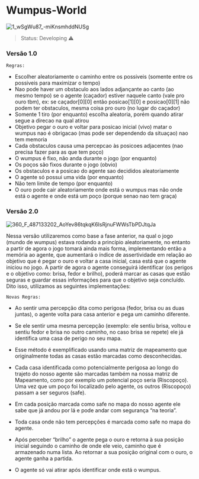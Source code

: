 # Wumpus-World
![1_wSgWu87_-miKnsmhddNUSg](https://github.com/edoustyle/Wumpus-World/assets/134174991/36cdf16b-fbcd-4ab7-9b43-958f1d757fdb)
>Status: Developing ⚠️

### Versão 1.0

    Regras:
* Escolher aleatoriamente o caminho entre os possiveis (somente entre os possiveis para maximizar o tempo)
* Nao pode haver um obstaculo aos lados adjançante ao canto (ao mesmo tempo) se o agente (caçador) estiver naquele canto (vale pro ouro tbm),
ex: se caçador[0][0] então posicao[1][0] e posicao[0][1] não podem ter obstaculos, mesma coisa pro ouro (no lugar do caçador)
* Somente 1 tiro (por enquanto) escolha aleatoria, porém quando atirar segue a direcao na qual atirou
* Objetivo pegar o ouro e voltar para posicao inicial (vivo)
matar o wumpus nao é obrigacao (mas pode ser dependendo da situaçao)
nao tem memoria
* Cada obstaculos causa uma percepcao às posicoes adjacentes (nao precisa fazer para as que tem poço)
* O wumpus é fixo, não anda durante o jogo (por enquanto)
* Os poços são fixos durante o jogo (obvio)
* Os obstaculos e a posicao do agente sao decididos aleatoriamente
* O agente só possui uma vida (por enquanto)
* Não tem limite de tempo (por enquanto)
* O ouro pode cair aleatoriamente onde está o wumpus mas não onde está o agente e onde está um poço (porque senao nao tem graça)

### Versão 2.0

![360_F_487133202_AoYev86tqkqK6IsRjnuFWWsTbPDJtqJa](https://github.com/edoustyle/Wumpus-World/assets/134174991/c37fe8f4-1e2b-4a49-ad5f-9fc02add1f84)

Nessa versão utilizaremos como base a fase anterior, na qual o jogo (mundo de wumpus) estava rodando a princípio aleatoriamente, no entanto a partir de agora o jogo tomará ainda mais forma, implementando então a memória ao agente, que aumentará o índice de assertividade em relação ao objetivo que é pegar o ouro e voltar a casa inicial, casa está que o agente iniciou no jogo. A partir de agora o agente conseguirá identificar (os perigos e o objetivo como: brisa, fedor e brilho), poderá marcar as casas que estão seguras e guardar essas informações para que o objetivo seja concluído. Dito isso, utilizamos as seguintes implementações:

    Novas Regras:
+ Ao sentir uma percepção dita como perigosa (fedor, brisa ou as duas juntas), o agente volta para casa anterior e pega um caminho diferente.

+ Se ele sentir uma mesma percepção (exemplo: ele sentiu brisa, voltou e sentiu fedor e brisa no outro caminho, no caso brisa se repete) ele já identifica uma casa de perigo no seu mapa.

+ Esse método é exemplificado usando uma matriz de mapeamento que originalmente todas as casas estão marcadas como desconhecidas.

+	Cada casa identificada como potencialmente perigosa ao longo do trajeto do nosso agente são marcadas também na nossa matriz de Mapeamento, como por exemplo um potencial poço seria (Riscopoço). Uma vez que um poço foi localizado pelo agente, os outros (Riscopoço) passam a ser seguros (safe).

+	Em cada posição marcada como safe no mapa do nosso agente ele sabe que já andou por lá e pode andar com segurança “na teoria”.

+	Toda casa onde não tem percepções é marcada como safe no mapa do agente.

+	Após perceber “brilho” o agente pega o ouro e retorna à sua posição inicial seguindo o caminho de onde ele veio, caminho que é armazenado numa lista. Ao retornar a sua posição original com o ouro, o agente ganha a partida.

+	O agente só vai atirar após identificar onde está o wumpus.
